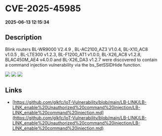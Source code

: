 # CVE-2025-45985

**2025-06-13 12:15:34**

## Description
Blink routers BL-WR9000 V2.4.9 , BL-AC2100_AZ3 V1.0.4, BL-X10_AC8 v1.0.5 , BL-LTE300 v1.2.3, BL-F1200_AT1 v1.0.0, BL-X26_AC8 v1.2.8, BLAC450M_AE4 v4.0.0 and BL-X26_DA3 v1.2.7 were discovered to contain a command injection vulnerability via the bs_SetSSIDHide function.

![](https://img.shields.io/static/v1?label=Score&message=9.8&color=red)
![](https://img.shields.io/static/v1?label=Severity&message=CRITICAL&color=red)
![](https://img.shields.io/static/v1?label=CWE&message=RCE&color=green)

## Links
- [https://github.com/glkfc/IoT-Vulnerability/blob/main/LB-LINK/LB-LINK_enable%20Unauthorized%20command%20injection/LB-LINK_enable%20command%20injection.md](https://github.com/glkfc/IoT-Vulnerability/blob/main/LB-LINK/LB-LINK_enable%20Unauthorized%20command%20injection/LB-LINK_enable%20command%20injection.md)
